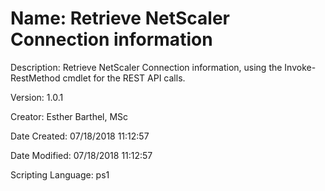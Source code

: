 ﻿# Name: Retrieve NetScaler Connection information

Description: Retrieve NetScaler Connection information, using the Invoke-RestMethod cmdlet for the REST API calls.

Version: 1.0.1

Creator: Esther Barthel, MSc

Date Created: 07/18/2018 11:12:57

Date Modified: 07/18/2018 11:12:57

Scripting Language: ps1

